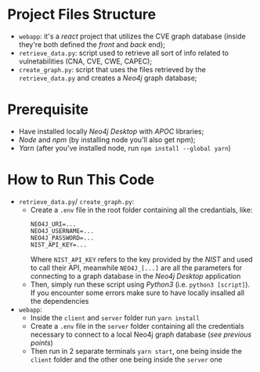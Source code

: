 # Project Files Structure
* `webapp`: it's a *react* project that utilizes the CVE graph database (inside they're both defined the *front* and *back* end);
* `retrieve_data.py`: script used to retrieve all sort of info related to vulnetabilities (CNA, CVE, CWE, CAPEC);
* `create_graph.py`: script that uses the files retrieved by the `retrieve_data.py` and creates a *Neo4j* graph database;

# Prerequisite
* Have installed locally *Neo4j Desktop* with *APOC* libraries;
* *Node* and *npm* (by installing node you'll also get npm);
* *Yarn* (after you've installed node, run `npm install --global yarn`)

# How to Run This Code
* `retrieve_data.py`/ `create_graph.py`: 
   * Create a `.env` file in the root folder containing all the credantials, like:
     ```
     NEO4J_URI=...
     NEO4J_USERNAME=...
     NEO4J_PASSWORD=...
     NIST_API_KEY=...
     ```
     Where `NIST_API_KEY` refers to the key provided by the *NIST* and used to call their API, meanwhile `NEO4J_[...]` are all the parameters for connecting to a graph database in the *Neo4j Desktop* application
   * Then, simply run these script using *Python3* (i.e. `python3 [script]`). If you encounter some errors make sure to have locally insalled all the dependencies
* `webapp`: 
   *  Inside the `client` and `server` folder run `yarn install`
   *  Create a `.env` file in the `server` folder containing all the credentials necessary to connect to a local Neo4j graph database (*see previous points*)
   *  Then run in 2 separate terminals `yarn start`, one being inside the `client` folder and the other one being inside the `server` one
